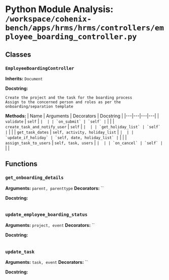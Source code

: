 # Python Module Analysis: `/workspace/cohenix-bench/apps/hrms/hrms/controllers/employee_boarding_controller.py`

## Classes

### `EmployeeBoardingController`
**Inherits:** `Document`


**Docstring:**
```
Create the project and the task for the boarding process
Assign to the concerned person and roles as per the onboarding/separation template
```

**Methods:**
| Name | Arguments | Decorators | Docstring |
|---|---|---|---|
| `validate` | `self` | `` |  |
| `on_submit` | `self` | `` |  |
| `create_task_and_notify_user` | `self` | `` |  |
| `get_holiday_list` | `self` | `` |  |
| `get_task_dates` | `self, activity, holiday_list` | `` |  |
| `update_if_holiday` | `self, date, holiday_list` | `` |  |
| `assign_task_to_users` | `self, task, users` | `` |  |
| `on_cancel` | `self` | `` |  |





## Functions

### `get_onboarding_details`
**Arguments:** `parent, parenttype`
**Decorators:** ``

**Docstring:**
```

```
### `update_employee_boarding_status`
**Arguments:** `project, event`
**Decorators:** ``

**Docstring:**
```

```
### `update_task`
**Arguments:** `task, event`
**Decorators:** ``

**Docstring:**
```

```

